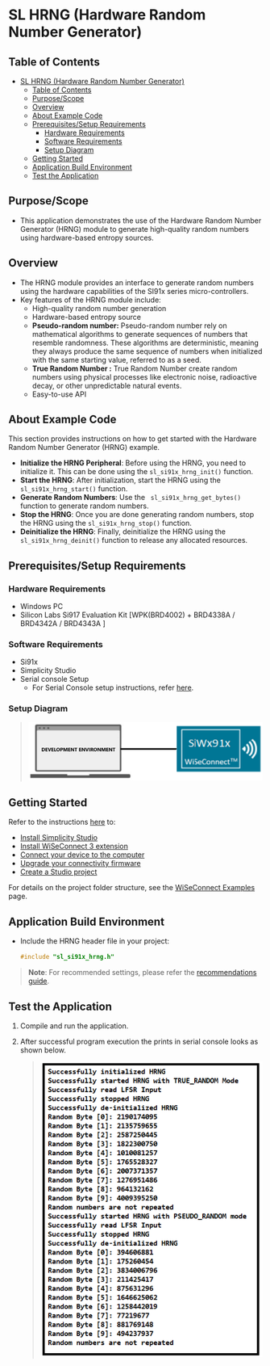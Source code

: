 # SL HRNG (Hardware Random Number Generator)

## Table of Contents

- [SL HRNG (Hardware Random Number Generator)](#sl-hrng-hardware-random-number-generator)
  - [Table of Contents](#table-of-contents)
  - [Purpose/Scope](#purposescope)
  - [Overview](#overview)
  - [About Example Code](#about-example-code)
  - [Prerequisites/Setup Requirements](#prerequisitessetup-requirements)
    - [Hardware Requirements](#hardware-requirements)
    - [Software Requirements](#software-requirements)
    - [Setup Diagram](#setup-diagram)
  - [Getting Started](#getting-started)
  - [Application Build Environment](#application-build-environment)
  - [Test the Application](#test-the-application)

## Purpose/Scope

- This application demonstrates the use of the Hardware Random Number Generator (HRNG) module to generate high-quality random numbers using hardware-based entropy sources.

## Overview

- The HRNG module provides an interface to generate random numbers using the hardware capabilities of the SI91x series micro-controllers.
- Key features of the HRNG module include:
  - High-quality random number generation
  - Hardware-based entropy source
  - **Pseudo-random number:** Pseudo-random number rely on mathematical algorithms to generate sequences of numbers that resemble randomness. These algorithms are deterministic, meaning they always produce the same sequence of numbers when initialized with the same starting value, referred to as a seed.
  - **True Random Number :** True Random Number create random numbers using physical processes like electronic noise, radioactive decay, or other unpredictable natural events.
  - Easy-to-use API

## About Example Code

This section provides instructions on how to get started with the Hardware Random Number Generator (HRNG) example.

- **Initialize the HRNG Peripheral**: Before using the HRNG, you need to initialize it. This can be done using the `sl_si91x_hrng_init()` function.
- **Start the HRNG**: After initialization, start the HRNG using the `sl_si91x_hrng_start()` function.
- **Generate Random Numbers**: Use the ` sl_si91x_hrng_get_bytes()` function to generate random numbers.
- **Stop the HRNG**: Once you are done generating random numbers, stop the HRNG using the `sl_si91x_hrng_stop()` function.
- **Deinitialize the HRNG**: Finally, deinitialize the HRNG using the `sl_si91x_hrng_deinit()` function to release any allocated resources.

## Prerequisites/Setup Requirements

### Hardware Requirements

- Windows PC
- Silicon Labs Si917 Evaluation Kit [WPK(BRD4002) + BRD4338A / BRD4342A / BRD4343A ]

### Software Requirements

- Si91x
- Simplicity Studio
- Serial console Setup
  - For Serial Console setup instructions, refer [here](https://docs.silabs.com/wiseconnect/latest/wiseconnect-developers-guide-developing-for-silabs-hosts/#console-input-and-output).

### Setup Diagram

> ![Figure: setupdiagram](resources/readme/setupdiagram.png)

## Getting Started

Refer to the instructions [here](https://docs.silabs.com/wiseconnect/latest/wiseconnect-getting-started/) to:

- [Install Simplicity Studio](https://docs.silabs.com/wiseconnect/latest/wiseconnect-developers-guide-developing-for-silabs-hosts/#install-simplicity-studio)
- [Install WiSeConnect 3 extension](https://docs.silabs.com/wiseconnect/latest/wiseconnect-developers-guide-developing-for-silabs-hosts/#install-the-wi-se-connect-3-extension)
- [Connect your device to the computer](https://docs.silabs.com/wiseconnect/latest/wiseconnect-developers-guide-developing-for-silabs-hosts/#connect-si-wx91x-to-computer)
- [Upgrade your connectivity firmware ](https://docs.silabs.com/wiseconnect/latest/wiseconnect-developers-guide-developing-for-silabs-hosts/#update-si-wx91x-connectivity-firmware)
- [Create a Studio project ](https://docs.silabs.com/wiseconnect/latest/wiseconnect-developers-guide-developing-for-silabs-hosts/#create-a-project)

For details on the project folder structure, see the [WiSeConnect Examples](https://docs.silabs.com/wiseconnect/latest/wiseconnect-examples/#example-folder-structure) page.

## Application Build Environment

- Include the HRNG header file in your project:
  ```cpp
  #include "sl_si91x_hrng.h"
  ```

> **Note**: For recommended settings, please refer the [recommendations guide](https://docs.silabs.com/wiseconnect/latest/wiseconnect-developers-guide-prog-recommended-settings/).

 ## Test the Application

1. Compile and run the application. 
2. After successful program execution the prints in serial console looks as shown below.

   > ![Figure: output](resources/readme/output_hrng.png)

